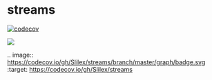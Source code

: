 # streams
[![codecov](https://codecov.io/gh/Slilex/streams/branch/master/graph/badge.svg)](https://codecov.io/gh/Slilex/streams)


<a href="https://codecov.io/gh/Slilex/streams">
  <img src="https://codecov.io/gh/Slilex/streams/branch/master/graph/badge.svg" />
</a>



.. image:: https://codecov.io/gh/Slilex/streams/branch/master/graph/badge.svg
  :target: https://codecov.io/gh/Slilex/streams
